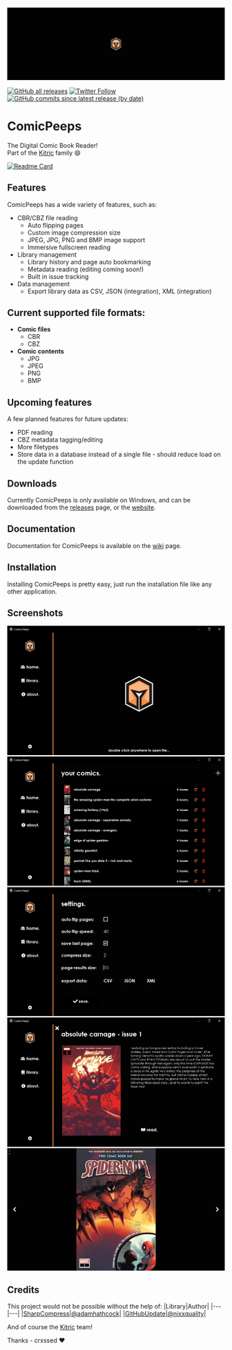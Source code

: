 ![Header](header.png)

[![GitHub all releases](https://img.shields.io/github/downloads/kitric/comicpeeps/total?logo=data%3Aimage%2Fpng%3Bbase64%2CiVBORw0KGgoAAAANSUhEUgAAADEAAAAxCAYAAABznEEcAAAACXBIWXMAAA7DAAAOwwHHb6hkAAAAGXRFWHRTb2Z0d2FyZQB3d3cuaW5rc2NhcGUub3Jnm%2B48GgAAByRJREFUaIHNWn1MFGceft6Z3dVVPmQHULaystVSpAmUiNGjoF6itUT%2F8A5pa4niRy8RG%2FEinPEvSMCkMdkzEU1ocsYYYxtbbVLbnNHkmmj8iFbFdlpWULQFhGOXGUCgrC7MvPfHsrPssjvM7C7pPQnJ%2Ft55fh8PM%2B%2B77%2FzeBWYRgiBUCoJARVHcNZt5yGwEFQThrwC%2BnpaMkHKO4y7GO19cRYii%2BC6l9KrfLi0tRU9PD6xWK65cuRJISsh7HMddDRskCsRFhCiKRZTSW357y5YtePbs2TSe3W7HpUuXFJthmGKLxXJrGlEnYhLhcrnyWZb90W9v27YNra2tM%2Frl5ubi%2FPnzii3LckF6evqPKi6qiEqE2%2B1%2Bg2GYx357z549uHfvnu44hYWFOH36tGIbjcbs5OTkJ3rj6BIhiuJiSmm3366ursa1a9ci8s1GBs7qHLzV1IaxcTkib%2B3atThx4kSgKEIyOY57rrUuTSJ6e3tTTSZTv98%2BfPgwLl%2B%2BHJFvZAnaD%2BTAwBCANQDSBCZkipzjbfBKNKJfaWkpjh49qtgmkyktKSlJiElEf39%2FIiHkhZ%2FX2NiICxcuROQzBGg%2FsBxzDAQwmsFmrVCuSZ0PAK8HryYoco4%2FgooWbN26FXV1dX6TEkIWcBw3rEsEpXSuKIqjAFgAOHbsGM6cORMxKQHQWp2DBBMDGOaAta%2BMyJV%2BvQdMvMLvXhm5TW1Q0YLKykrU1NT4chAijY2NJWZmZno0iRAEoRvA4ubmZjQ3N6ukAX765E2kmFmANYJ9fZUqN0jMs7uANI6hlxLyTrarcvfu3Yt9%2B%2FYBwPPU1NRMXSLy8vIiBv5hbzYWJRgAxgB26WrNxYdCenoHkCfgGp3Ays8eR%2BTxPA9EEGHQm%2FTGx8uwZIEJIAzYZUV63afB%2Fw9Y%2BPQ2umpz0TnkRcmpDl0xNIs4vuk1%2FGV5MkAI2KVFAInvtotdWgRQiiWTYr559ALV%2F%2B7R5KtZhMXMgiQtBLPwjagLnRGEgF32DmR3ByzmUc1ujK4ciWm664oGevPoEzFvga7g0YKYk3XxdYn4f4VuEaNjHlT963u4X4zFtZD%2BYQ%2F2nfoeI6O%2F6%2FbVvcQmzDMjaXwABYfOKWNvZXJoeL8Iq7MzNMe5%2B6QP9V%2Fdxs9dga3RR3kpSEyYr7ckHSIYVvn4afkKfM7%2FB3Ryz9DaLaLsn98p1xPmGlG3dTUqSpYrY1%2FcbEPDxTsY8XjDhicEOFpeMCWf9tI0M0lCYMVg0l5HZ00ubA5nWO7oy3EcOncDh87d0FxIZ00umPRlgXyJaQCmvx2Gg%2BY5QRK4kAEGFz7MCg7GMLDb7apxsrKywDDBab%2F8YAlAgsfIfIvW0vRM7OBvaNa%2BEqsWz%2FNtQSYhyzIqKirA8zwePnyIdevWAfC99LS0tIDneWzfvh2yHHhBsiWb8KfM%2BWCzCkPSad8R6J7YARVGAL691NTH6siRIygvLwfLsmhqagpyoZSisbExaOzm3yYfIYMJ0SKm7wli8W0oH%2F89J2g8Pz8%2FLD90vP2Az4%2BkvBZLGbGJYLglAIC5BgYfFwbPmZ07dwbZu3YFNwH3rLDAbPSlZ1LV59GMdcTkDShLYd26hWCmPMYtLS3o6uoCAHR3d%2BPBgwcBFwLU%2F3nRpBFYuqMuIdYArD0wIX%2BryQ26tnnzZgDApk2bgsan8tisyK%2ByWhG3O%2BHHtxXqj8al0Ots9GuLUkLMERCYGwDwdoZZlVsw5TqxLI5H%2BthF0KH%2FQhY7o%2FMdeA65%2B6dYS4hNhNRxC3L%2F05gKoC9HID25CciRO4QzQbMIufcX0Bd9vsRjQ77EVK1rpA%2FS09uQ%2Bya7HeMeyD2%2FaPbVNatkdwfg1teJ0AM64oY04tbtp%2FlO9I1M6A4eC%2FpGtefTLOIfV3thczjRJryKqiitaBdeweZwovZKr2Yf3Yv0u2d8E1lposUJXUNeFOtsmvmheif8zdxwKDnVAZvDCZeO2x4OrtEJ2BxOVQEHDx5UjRFWhMfjySaESJWVleB5HlVVVREDrPzsMWwOJwY9ksayfRj0SLA5nKr916qqKvA8799Myh6PJzscT%2FXNQxTFJErpkJ%2FncDhw9uzZiHwCwFmdg%2BVNbcoYz%2FOY2ph%2BVJ0zY0t%2Fx44dqK2t9ZvRnU%2BEYnh4ONXr9SonRQ0NDbh4UdtxdKgINZSVlaG%2Bvl6xx8fH0zMyMvpVXADEeGY307EXoE1E6DEXIcTGcVy3iksQ4nJ6un%2F%2Ffly%2Ffj0sV03EmjVrcPLkScWmlL6ZlpYWeZJEQEz9%2BcHBwXxJkpTz5927d%2BP%2B%2FftBnHAiQo9%2BWZYtSElJifocOy4YGBh4RxAE6v%2FbsGEDtVqt1Gq1UkEQlM%2Fr16%2BnU3lut7v4Dy08HFwu18apRZaUlFBBEGhxcXFQ8aIoboxn3ln5lY0oimWU0mnL12z9ymZWIQjCzsnHZlZ%2F7%2FQ%2FMTCnvTJUSngAAAAASUVORK5CYII%3D&style=for-the-badge)](https://github.com/kitric/comicpeeps/releases/latest)
[![Twitter Follow](https://img.shields.io/twitter/follow/kitric_?label=KITRIC%20TWITTER&color=blue&logo=twitter&style=for-the-badge)](https://twitter.com/kitric_)
[![GitHub commits since latest release (by date)](https://img.shields.io/github/commits-since/kitric/comicpeeps/latest?label=COMMITS%20SINCE%20LATEST&style=for-the-badge)](https://github.com/kitric/comicpeeps)

# ComicPeeps

The Digital Comic Book Reader! <br>
Part of the [Kitric](https://github.com/kitric) family :smile:

[![Readme Card](https://github-readme-stats.vercel.app/api/pin/?username=kitric&repo=comicpeeps&theme=github_dark&hide_border=true&show_owner=true)](https://github.com/kitric/comicpeeps)

## Features

ComicPeeps has a wide variety of features, such as:
- CBR/CBZ file reading
    - Auto flipping pages
    - Custom image compression size
    - JPEG, JPG, PNG and BMP image support
    - Immersive fullscreen reading
- Library management
    - Library history and page auto bookmarking
    - Metadata reading (editing coming soon!)
    - Built in issue tracking
- Data management
    - Export library data as CSV, JSON (integration), XML (integration)

## Current supported file formats:
- **Comic files**
    - CBR
    - CBZ
- **Comic contents**
    - JPG
    - JPEG
    - PNG
    - BMP

## Upcoming features

A few planned features for future updates:
- PDF reading
- CBZ metadata tagging/editing
- More filetypes
- Store data in a database instead of a single file - should reduce load on the update function

## Downloads

Currently ComicPeeps is only available on Windows, and can be downloaded from the [releases](https://github.com/kitric/comicpeeps/releases/latest) page, or the [website](https://kitric.github.io/projects/comicpeeps/).

## Documentation

Documentation for ComicPeeps is available on the [wiki](https://github.com/kitric/comicpeeps/wiki) page.

## Installation

Installing ComicPeeps is pretty easy, just run the installation file like any other application.

## Screenshots

![Home](src/ComicPeeps/Screenshots/scrn01.PNG)
![Library](src/ComicPeeps/Screenshots/scrn02.PNG)
![Settings](src/ComicPeeps/Screenshots/scrn03.PNG)
![Comic Details](src/ComicPeeps/Screenshots/scrn04.PNG)
![Comic Reader](src/ComicPeeps/Screenshots/scrn05.PNG)

## Credits

This project would not be possible without the help of: 
|Library|Author|
|---|---|
|[SharpCompress](https://github.com/adamhathcock/sharpcompress)|[@adamhathcock](https://github.com/adamhathcock)|
|[GitHubUpdate](https://github.com/nixxquality/GitHubUpdate)|[@nixxquality](https://github.com/nixxquality)|

And of course the [Kitric](https://github.com/kitric) team!

Thanks - crxssed :heart:
